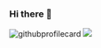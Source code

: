 ### Hi there 👋

<img src="https://github-readme-stats.vercel.app/api/top-langs/?username=0ashen&layout=compact&hide=css,html" alt="githubprofilecard" />
<a href="https://www.codewars.com/users/tomas_anderson"><img src="https://www.codewars.com/users/tomas_anderson/badges/large" /></a>

<!--
**0ashen/0ashen** is a ✨ _special_ ✨ repository because its `README.md` (this file) appears on your GitHub profile.

Here are some ideas to get you started:

- 🔭 I’m currently working on ...
- 🌱 I’m currently learning ...
- 👯 I’m looking to collaborate on ...
- 🤔 I’m looking for help with ...
- 💬 Ask me about ...
- 📫 How to reach me: ...
- 😄 Pronouns: ...
- ⚡ Fun fact: ...
-->
